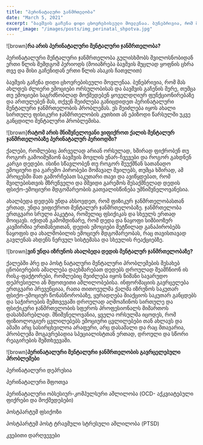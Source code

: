 ```yaml
---
title: "პერინატალური ჯანმრთელობა"
date: "March 5, 2021"
excerpt: "ბავშვის გაჩენა დიდი ცხოვრებისეული მოვლენაა. ბუნებრივია, რომ მას ახლდეს ძლიერი ემოციები..."
cover_image: "/images/posts/img_perinatal_shpotva.jpg"
---
```


![brown]**რა არის პერინატალური მენტალური ჯანმრთელობა?**

პერინატალური მენტალური ჯანმრთელობა გულისხმობს შვილოსნობიდან ერთი წლის შემდგომ პერიოდს (მოიაზრება ბავშვის მუცლად ყოფნის ცხრა თვე და მისი გაჩენიდან ერთი წლის ასაკის ჩათვლით)

ბავშვის გაჩენა დიდი ცხოვრებისეული მოვლენაა. ბუნებრივია, რომ მას ახლდეს ძლიერი ემოციები ორსულობისას და ბავშვის გაჩენის მერე, თუმცა თუ ემოციები საგრძნობლად მოქმედებენ ყოველდღიურ ფუნქციონირებაზე და ართულებენ მას, თქვენ შეიძლება განიცდიდეთ პერინატალური მენტალური ჯანმრთელობის პრობლემას. 
ეს შეიძლება იყოს ახალი სირთულე ფისიკური ჯანმრთელობის კუთხით ან ეპიზოდი წარსულში უკვე განცდილი მენტალური პრობლემისა. 


![brown]**რატომ არის მნიშვნელოვანი ვიფიქროთ ქალის მენტალურ ჯანმრთელობაზე პერინატალურ პერიოდში?**

ქალები, რომლებიც პირველად არიან ორსულად, ხშირად  ფიქრობენ თუ როგორ გამოიმუშაონ ბავშვის მოვლის უნარ-ჩვევები და როგორ გახდნენ კარგი დედები. ისინი სწავლობენ თუ როგორ შეუქმნან სათანადო ემოციური და გარემო პირობები  მომავალ შვილებს, თუმცა ხშირად, ამ პროცესში მათ გამორჩებათ საკუთარი თავი და ავიწყდებათ, რომ შვილებისთვის მზრუნველი და მშვიდი გარემოს შესაქმნელად დედის ფსიქო-ემოციური მდგომარეობის გათვალისწინება უმნიშვნელოვანესია. 

ახალბედა დედებს უნდა ახსოვდეთ, რომ ფიზიკურ ჯანმრთელობასთან ერთად, უნდა ვიფიქროთ მენტალურ ჯანმრთელობაზე. ჯანმრთელობა ერთგვარი სრული პაკეტია, რომელიც ფსიქიკას და სხეულს ერთად მოიცავს. იქიდან გამომდინარე, რომ დედა და ნაყოფი სიმბიოზურ კავშირშია ერთმანეთთან, დედის ემოციები მეტწილად განაპირობებს ნაყოფის და ახალშობილის ემოციურ მდგომარეობას, რაც თავისთავად გავლენას ახდენს ნერვულ სისტემასა და სხეულის რეაქციებზე. 


![brown]**ვინ უნდა იზრუნოს ახალბედა დედის მენტალურ ჯანმრთელობაზე?**

ქალებში პრე და პოსტ ნატალური მენტალური პრობლემების შესახებ ცნობიერების ამაღლება დაეხმარებათ დედებს დროულად შეამჩნიონ ის რისკ-ფაქტორები, რომლებიც შეიძლება იყოს ნიშანი სავარუდო დეპრესიული ან შფოთვითი აშლილობებისა. ინფორმაციის გავრცელება ერთგვარი პრევენციაა, რათა თითოეულმა ქალმა იზრუნოს საკუთარ ფსიქო-ემოციურ წონასწორობაზე, ყურადღება მიაქციოს საკუთარ განცდებს და საჭიროების შემთვევაში დროულად აღმოაჩინოს სირთულე და  ფსიქიკური ჯანმრთელობის სფეროს პროფესიონალს მიმართოს დასახმარებლად. მნიშვნელოვანია, ყველა ორსულმა იცოდეს, რომ ფიზიოლოგიურ ცვლილებებს ემოციური ცვლილებები თან ახლავს და ამაში არც სასირცხვილოა არაფერი, არც დასამალი და რაც მთავარია, პრობლემა მოგავრებადია სპეციალისტთან ერთად, დროული და სწორი რეაგირების შემთხვევაში. 


![brown]**პერინატალური მენტალური ჯანმრთელობის გავრცელებული პრობლემები**

პერინატალური დეპრესია

პერინატალური შფოთვა

პერინატალური ობსესიურ-კომპულსური აშლილობა (OCD- აქკვიატებული ფიქრები და მოქმედებები)

პოსტპარტუმ ფსიქოზი

პოსტპარტუმ პოსტ ტრავმული სტრესული აშლილობა (PTSD)

კვებითი დარღვევები

